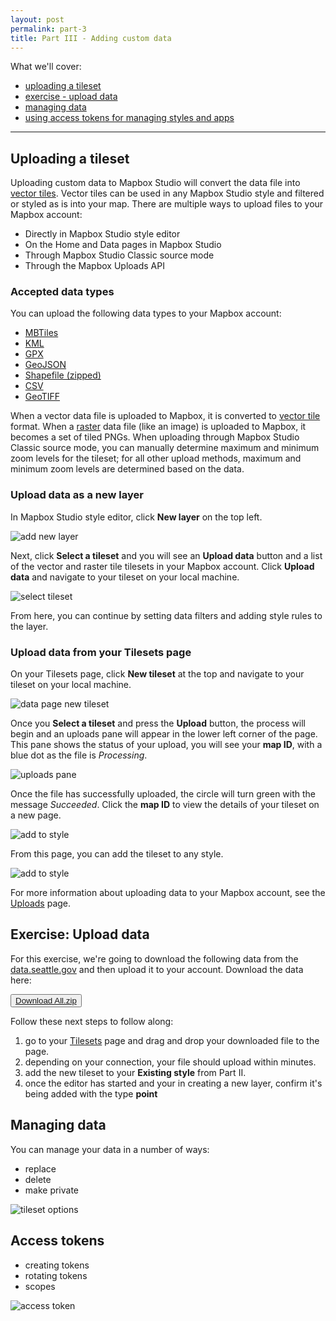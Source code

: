 ```yaml
---
layout: post
permalink: part-3
title: Part III - Adding custom data
---
```

What we'll cover:

- [uploading a tileset](#uploading-a-tileset)
- [exercise - upload data](#exercise-upload-data)
- [managing data](#managing-data)
- [using access tokens for managing styles and apps](#access-tokens)

<hr>

## Uploading a tileset
Uploading custom data to Mapbox Studio will convert the data file into [vector tiles]({{site.mbbaseurl}}/define-vector-tiles). Vector tiles can be used in any Mapbox Studio style and filtered or styled as is into your map. There are multiple ways to upload files to your Mapbox account:

- Directly in Mapbox Studio style editor
- On the Home and Data pages in Mapbox Studio
- Through Mapbox Studio Classic source mode
- Through the Mapbox Uploads API

### Accepted data types

You can upload the following data types to your Mapbox account:

- [MBTiles]({{site.mbbaseurl}}/define-mbtiles)
- [KML]({{site.mbbaseurl}}/define-kml)
- [GPX]({{site.basuerl}}/define-gpx)
- [GeoJSON]({{site.mbbaseurl}}/define-geojson)
- [Shapefile (zipped)]({{site.mbbaseurl}}/define-shapefile)
- [CSV]({{site.mbbaseurl}}/define-csv)
- [GeoTIFF]({{site.mbbaseurl}}/define-tiff)

When a vector data file is uploaded to Mapbox, it is converted to [vector tile]({{site.mbbaseurl}}/define-vector-tiles) format. When a [raster]({{site.mbbaseurl}}/define-raster) data file (like an image) is uploaded to Mapbox, it becomes a set of tiled PNGs. When uploading through Mapbox Studio Classic source mode, you can manually determine maximum and minimum zoom levels for the tileset; for all other upload methods, maximum and minimum zoom levels are determined based on the data.

### Upload data as a new layer

In Mapbox Studio style editor, click **New layer** on the top left.

![add new layer]({{site.baseurl}}/assets/studio/data-new-layer-btn.png)

Next, click **Select a tileset** and you will see an **Upload data** button and a list of the vector and raster tile tilesets in your Mapbox account. Click **Upload data** and navigate to your tileset on your local machine.

![select tileset]({{site.baseurl}}/assets/studio/data-select-data-options.jpg)

From here, you can continue by setting data filters and adding style rules to the layer.


### Upload data from your Tilesets page

On your Tilesets page, click **New tileset** at the top and navigate to your tileset on your local machine.

![data page new tileset]({{site.baseurl}}/assets/studio/tilesets-page-new.png)

Once you **Select a tileset** and press the **Upload** button, the process will begin and an uploads pane will appear in the lower left corner of the page. This pane shows the status of your upload, you will see your **map ID**, with a blue dot as the file is *Processing*.

![uploads pane]({{site.baseurl}}/assets/studio/data-processing-data.png)

Once the file has successfully uploaded, the circle will turn green with the message *Succeeded*. Click the **map ID** to view the details of your tileset on a new page.

![add to style]({{site.baseurl}}/assets/studio/data-upload-success.png)

From this page, you can add the tileset to any style.

![add to style]({{site.baseurl}}/assets/studio/data-add-to-style.png)

For more information about uploading data to your Mapbox account, see the [Uploads]({{site.mbbaseurl}}/uploads) page.

## Exercise: Upload data

For this exercise, we're going to download the following data from the [data.seattle.gov](https://data.seattle.gov/) and then upload it to your account. Download the data here:

<button class='button'><a href="{{site.baseurl}}/assets/download_all.zip">
Download All.zip</a></button>

Follow these next steps to follow along:

1. go to your [Tilesets](https://www.mapbox.com/studio/tilesets/) page and drag and drop your downloaded file to the page. 
1. depending on your connection, your file should upload within minutes.
1. add the new tileset to your **Existing style** from Part II.
1. once the editor has started and your in creating a new layer, confirm it's being added with the type **point**

## Managing data
You can manage your data in a number of ways:

- replace
- delete
- make private

![tileset options]({{site.baseurl}}/assets/studio/tileset-options.png)

## Access tokens

- creating tokens
- rotating tokens
- scopes

![access token]({{site.baseurl}}/assets/studio/account-settings-8.png)
